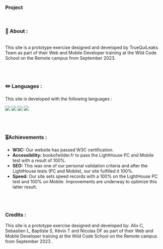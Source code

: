 <!--Head-->

<h3> Project</h3>
<br>

### 📄 About :
<br> This site is a prototype exercise designed and developed by TrueQuiLeaks Team as part of their Web and Mobile Developer training at the Wild Code School on the Remote campus from September 2023.

<br>
<br>

 
### ✏️ Languages : 
This site is developed with the following languages : <br>
<p dir="auto">
<img src="https://camo.githubusercontent.com/5d3b0191832237fcbfc6d4497524e8bb547c6bfc9eafb738d5205c629d202067/68747470733a2f2f696d672e736869656c64732e696f2f62616467652f68746d6c352532302d2532334533344632362e7376673f267374796c653d666f722d7468652d6261646765266c6f676f3d68746d6c35266c6f676f436f6c6f723d7768697465" data-canonical-src="https://img.shields.io/badge/html5%20-%23E34F26.svg?&amp;style=for-the-badge&amp;logo=html5&amp;logoColor=white" style="max-width: 100%;">
<img src="https://camo.githubusercontent.com/5ed492db9c79ad5990eda7dc80923377f0e7096b18a4d1e9b86c8987dc0e5aa5/68747470733a2f2f696d672e736869656c64732e696f2f62616467652f637373332532302d2532333135373242362e7376673f267374796c653d666f722d7468652d6261646765266c6f676f3d63737333266c6f676f436f6c6f723d7768697465" data-canonical-src="https://img.shields.io/badge/css3%20-%231572B6.svg?&amp;style=for-the-badge&amp;logo=css3&amp;logoColor=white" style="max-width: 100%;">      
<img src="https://camo.githubusercontent.com/62d37abe760867620e0baea1066303719d630a82936837ba7bff6b0c754e3c9f/68747470733a2f2f696d672e736869656c64732e696f2f62616467652f6a6176617363726970742532302d2532333332333333302e7376673f267374796c653d666f722d7468652d6261646765266c6f676f3d6a617661736372697074266c6f676f436f6c6f723d253233463744463145" data-canonical-src="https://img.shields.io/badge/javascript%20-%23323330.svg?&amp;style=for-the-badge&amp;logo=javascript&amp;logoColor=%23F7DF1E" style="max-width: 100%;">
<img src="https://camo.githubusercontent.com/ad8dafdc0932ce42ad64696e7f4957228e513eef86b0acf280d4682fb15ae3cf/68747470733a2f2f696d672e736869656c64732e696f2f62616467652f72656163744a532532302d2532333230323332612e7376673f267374796c653d666f722d7468652d6261646765266c6f676f3d7265616374266c6f676f436f6c6f723d253233363144414642" data-canonical-src="https://img.shields.io/badge/reactJS%20-%2320232a.svg?&amp;style=for-the-badge&amp;logo=react&amp;logoColor=%2361DAFB" style="max-width: 100%;">
</p>

<br>
<br>
 
### 🎖️Achievements :
- **W3C:** Our website has passed W3C certification.
- **Accessibility:** bookofwilder.fr to pass the LightHouse PC and Mobile test with a result of 100%.
- **SEO:** This was one of our personal validation criteria and after the LightHouse tests (PC and Mobile), our site fulfilled it 100%.
- **Speed:** Our site sets speed records with a 100% on the LightHouse PC test and 100% on Mobile. Improvements are underway to optimize this latter result.

<br>
<br>

### Credits :

This site is a prototype exercise designed and developed by: Alix C, Sebastien L, Baptiste S, Kévin T and Nicolas DF as part of their Web and Mobile Developer training at the Wild Code School on the Remote campus from September 2023 .

<br>
<br>
<br>
<br>
